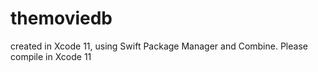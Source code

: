 # themoviedb

created in Xcode 11, using Swift Package Manager and Combine. Please compile in Xcode 11
